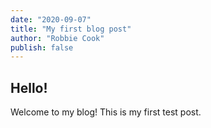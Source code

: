 ```yaml
---
date: "2020-09-07"
title: "My first blog post"
author: "Robbie Cook"
publish: false
---
```

## Hello!

Welcome to my blog! This is my first test post.